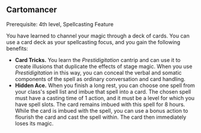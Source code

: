 ## Cartomancer

Prerequisite: 4th level, Spellcasting Feature

You have learned to channel your magic through a deck of cards. You can use a card deck as your spellcasting focus, and you gain the following benefits:

- **Card Tricks.** You learn the *Prestidigitation* cantrip and can use it to create illusions that duplicate the effects of stage magic. When you use *Prestidigitation* in this way, you can conceal the verbal and somatic components of the spell as ordinary conversation and card handling.
- **Hidden Ace.** When you finish a long rest, you can choose one spell from your class's spell list and imbue that spell into a card. The chosen spell must have a casting time of 1 action, and it must be a level for which you have spell slots. The card remains imbued with this spell for 8 hours. While the card is imbued with the spell, you can use a bonus action to flourish the card and cast the spell within. The card then immediately loses its magic.